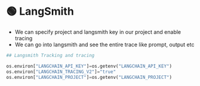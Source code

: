 # 🟢 LangSmith

* We can specify project and langsmith key in our project and enable tracing
* We can go into langsmith and see the entire trace like prompt, output etc

```python
## Langsmith Tracking and tracing

os.environ["LANGCHAIN_API_KEY"]=os.getenv("LANGCHAIN_API_KEY")
os.environ["LANGCHAIN_TRACING_V2"]="true"
os.environ["LANGCHAIN_PROJECT"]=os.getenv("LANGCHAIN_PROJECT")
```

